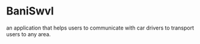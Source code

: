 # BaniSwvl
 an application that helps users to communicate with car drivers to transport users to any area.
